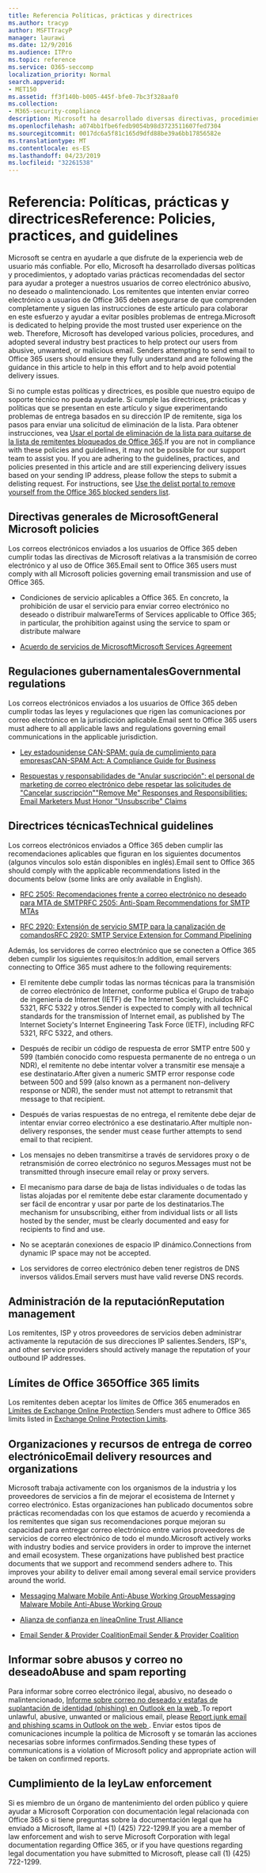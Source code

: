 ```yaml
---
title: Referencia Políticas, prácticas y directrices
ms.author: tracyp
author: MSFTTracyP
manager: laurawi
ms.date: 12/9/2016
ms.audience: ITPro
ms.topic: reference
ms.service: O365-seccomp
localization_priority: Normal
search.appverid:
- MET150
ms.assetid: ff3f140b-b005-445f-bfe0-7bc3f328aaf0
ms.collection:
- M365-security-compliance
description: Microsoft ha desarrollado diversas directivas, procedimientos y adoptado varias prácticas recomendadas del sector para ayudar a proteger a nuestros usuarios de un correo electrónico abusivo, no deseado o malintencionado.
ms.openlocfilehash: a074bb1fbe6fedb9054b98d3723511607fed7304
ms.sourcegitcommit: 0017dc6a5f81c165d9dfd88be39a6bb17856582e
ms.translationtype: MT
ms.contentlocale: es-ES
ms.lasthandoff: 04/23/2019
ms.locfileid: "32261538"
---
```

# <a name="reference-policies-practices-and-guidelines"></a><span data-ttu-id="51e3f-103">Referencia: Políticas, prácticas y directrices</span><span class="sxs-lookup"><span data-stu-id="51e3f-103">Reference: Policies, practices, and guidelines</span></span>
  
<span data-ttu-id="51e3f-p101">Microsoft se centra en ayudarle a que disfrute de la experiencia web de usuario más confiable. Por ello, Microsoft ha desarrollado diversas políticas y procedimientos, y adoptado varias prácticas recomendadas del sector para ayudar a proteger a nuestros usuarios de correo electrónico abusivo, no deseado o malintencionado. Los remitentes que intenten enviar correo electrónico a usuarios de Office 365 deben asegurarse de que comprenden completamente y siguen las instrucciones de este artículo para colaborar en este esfuerzo y ayudar a evitar posibles problemas de entrega.</span><span class="sxs-lookup"><span data-stu-id="51e3f-p101">Microsoft is dedicated to helping provide the most trusted user experience on the web. Therefore, Microsoft has developed various policies, procedures, and adopted several industry best practices to help protect our users from abusive, unwanted, or malicious email. Senders attempting to send email to Office 365 users should ensure they fully understand and are following the guidance in this article to help in this effort and to help avoid potential delivery issues.</span></span>
  
<span data-ttu-id="51e3f-p102">Si no cumple estas políticas y directrices, es posible que nuestro equipo de soporte técnico no pueda ayudarle. Si cumple las directrices, prácticas y políticas que se presentan en este artículo y sigue experimentando problemas de entrega basados en su dirección IP de remitente, siga los pasos para enviar una solicitud de eliminación de la lista. Para obtener instrucciones, vea [Usar el portal de eliminación de la lista para quitarse de la lista de remitentes bloqueados de Office 365](use-the-delist-portal-to-remove-yourself-from-the-office-365-blocked-senders-lis.md).</span><span class="sxs-lookup"><span data-stu-id="51e3f-p102">If you are not in compliance with these policies and guidelines, it may not be possible for our support team to assist you. If you are adhering to the guidelines, practices, and policies presented in this article and are still experiencing delivery issues based on your sending IP address, please follow the steps to submit a delisting request. For instructions, see [Use the delist portal to remove yourself from the Office 365 blocked senders list](use-the-delist-portal-to-remove-yourself-from-the-office-365-blocked-senders-lis.md).</span></span>
  
## <a name="general-microsoft-policies"></a><span data-ttu-id="51e3f-110">Directivas generales de Microsoft</span><span class="sxs-lookup"><span data-stu-id="51e3f-110">General Microsoft policies</span></span>
<span data-ttu-id="51e3f-111"><a name="GenMsftPolicies"> </a></span><span class="sxs-lookup"><span data-stu-id="51e3f-111"></span></span>

<span data-ttu-id="51e3f-112">Los correos electrónicos enviados a los usuarios de Office 365 deben cumplir todas las directivas de Microsoft relativas a la transmisión de correo electrónico y al uso de Office 365.</span><span class="sxs-lookup"><span data-stu-id="51e3f-112">Email sent to Office 365 users must comply with all Microsoft policies governing email transmission and use of Office 365.</span></span>
  
- <span data-ttu-id="51e3f-113">Condiciones de servicio aplicables a Office 365. En concreto, la prohibición de usar el servicio para enviar correo electrónico no deseado o distribuir malware</span><span class="sxs-lookup"><span data-stu-id="51e3f-113">Terms of Services applicable to Office 365; in particular, the prohibition against using the service to spam or distribute malware</span></span>
    
- [<span data-ttu-id="51e3f-114">Acuerdo de servicios de Microsoft</span><span class="sxs-lookup"><span data-stu-id="51e3f-114">Microsoft Services Agreement</span></span>](https://www.microsoft.com/servicesagreement/)
    
## <a name="governmental-regulations"></a><span data-ttu-id="51e3f-115">Regulaciones gubernamentales</span><span class="sxs-lookup"><span data-stu-id="51e3f-115">Governmental regulations</span></span>
<span data-ttu-id="51e3f-116"><a name="GovtRegulations"> </a></span><span class="sxs-lookup"><span data-stu-id="51e3f-116"></span></span>

<span data-ttu-id="51e3f-117">Los correos electrónicos enviados a los usuarios de Office 365 deben cumplir todas las leyes y regulaciones que rigen las comunicaciones por correo electrónico en la jurisdicción aplicable.</span><span class="sxs-lookup"><span data-stu-id="51e3f-117">Email sent to Office 365 users must adhere to all applicable laws and regulations governing email communications in the applicable jurisdiction.</span></span>
  
- [<span data-ttu-id="51e3f-118">Ley estadounidense CAN-SPAM: guía de cumplimiento para empresas</span><span class="sxs-lookup"><span data-stu-id="51e3f-118">CAN-SPAM Act: A Compliance Guide for Business</span></span>](https://www.ftc.gov/tips-advice/business-center/guidance/can-spam-act-compliance-guide-business)
    
- [<span data-ttu-id="51e3f-119">Respuestas y responsabilidades de "Anular suscripción": el personal de marketing de correo electrónico debe respetar las solicitudes de "Cancelar suscripción"</span><span class="sxs-lookup"><span data-stu-id="51e3f-119">"Remove Me" Responses and Responsibilities: Email Marketers Must Honor "Unsubscribe" Claims</span></span>](https://www.lawpublish.com/ftc-emai-marketers-unsubscribe-claims.mdl)
    
## <a name="technical-guidelines"></a><span data-ttu-id="51e3f-120">Directrices técnicas</span><span class="sxs-lookup"><span data-stu-id="51e3f-120">Technical guidelines</span></span>
<span data-ttu-id="51e3f-121"><a name="TechGuidelines"> </a></span><span class="sxs-lookup"><span data-stu-id="51e3f-121"></span></span>

<span data-ttu-id="51e3f-122">Los correos electrónicos enviados a Office 365 deben cumplir las recomendaciones aplicables que figuran en los siguientes documentos (algunos vínculos solo están disponibles en inglés).</span><span class="sxs-lookup"><span data-stu-id="51e3f-122">Email sent to Office 365 should comply with the applicable recommendations listed in the documents below (some links are only available in English).</span></span>
  
- [<span data-ttu-id="51e3f-123">RFC 2505: Recomendaciones frente a correo electrónico no deseado para MTA de SMTP</span><span class="sxs-lookup"><span data-stu-id="51e3f-123">RFC 2505: Anti-Spam Recommendations for SMTP MTAs</span></span>](https://www.ietf.org/rfc/rfc2505.txt)
    
- [<span data-ttu-id="51e3f-124">RFC 2920: Extensión de servicio SMTP para la canalización de comandos</span><span class="sxs-lookup"><span data-stu-id="51e3f-124">RFC 2920: SMTP Service Extension for Command Pipelining</span></span>](https://www.ietf.org/rfc/rfc2920.txt)
    
<span data-ttu-id="51e3f-125">Además, los servidores de correo electrónico que se conecten a Office 365 deben cumplir los siguientes requisitos:</span><span class="sxs-lookup"><span data-stu-id="51e3f-125">In addition, email servers connecting to Office 365 must adhere to the following requirements:</span></span>
  
- <span data-ttu-id="51e3f-126">El remitente debe cumplir todas las normas técnicas para la transmisión de correo electrónico de Internet, conforme publica el Grupo de trabajo de ingeniería de Internet (IETF) de The Internet Society, incluidos RFC 5321, RFC 5322 y otros.</span><span class="sxs-lookup"><span data-stu-id="51e3f-126">Sender is expected to comply with all technical standards for the transmission of Internet email, as published by The Internet Society's Internet Engineering Task Force (IETF), including RFC 5321, RFC 5322, and others.</span></span> 
    
- <span data-ttu-id="51e3f-127">Después de recibir un código de respuesta de error SMTP entre 500 y 599 (también conocido como respuesta permanente de no entrega o un NDR), el remitente no debe intentar volver a transmitir ese mensaje a ese destinatario.</span><span class="sxs-lookup"><span data-stu-id="51e3f-127">After given a numeric SMTP error response code between 500 and 599 (also known as a permanent non-delivery response or NDR), the sender must not attempt to retransmit that message to that recipient.</span></span>
    
- <span data-ttu-id="51e3f-128">Después de varias respuestas de no entrega, el remitente debe dejar de intentar enviar correo electrónico a ese destinatario.</span><span class="sxs-lookup"><span data-stu-id="51e3f-128">After multiple non-delivery responses, the sender must cease further attempts to send email to that recipient.</span></span>
    
- <span data-ttu-id="51e3f-129">Los mensajes no deben transmitirse a través de servidores proxy o de retransmisión de correo electrónico no seguros.</span><span class="sxs-lookup"><span data-stu-id="51e3f-129">Messages must not be transmitted through insecure email relay or proxy servers.</span></span>
    
- <span data-ttu-id="51e3f-130">El mecanismo para darse de baja de listas individuales o de todas las listas alojadas por el remitente debe estar claramente documentado y ser fácil de encontrar y usar por parte de los destinatarios.</span><span class="sxs-lookup"><span data-stu-id="51e3f-130">The mechanism for unsubscribing, either from individual lists or all lists hosted by the sender, must be clearly documented and easy for recipients to find and use.</span></span>
    
- <span data-ttu-id="51e3f-131">No se aceptarán conexiones de espacio IP dinámico.</span><span class="sxs-lookup"><span data-stu-id="51e3f-131">Connections from dynamic IP space may not be accepted.</span></span>
    
- <span data-ttu-id="51e3f-132">Los servidores de correo electrónico deben tener registros de DNS inversos válidos.</span><span class="sxs-lookup"><span data-stu-id="51e3f-132">Email servers must have valid reverse DNS records.</span></span>
    
## <a name="reputation-management"></a><span data-ttu-id="51e3f-133">Administración de la reputación</span><span class="sxs-lookup"><span data-stu-id="51e3f-133">Reputation management</span></span>
<span data-ttu-id="51e3f-134"><a name="RepManagement"> </a></span><span class="sxs-lookup"><span data-stu-id="51e3f-134"></span></span>

<span data-ttu-id="51e3f-135">Los remitentes, ISP y otros proveedores de servicios deben administrar activamente la reputación de sus direcciones IP salientes.</span><span class="sxs-lookup"><span data-stu-id="51e3f-135">Senders, ISP's, and other service providers should actively manage the reputation of your outbound IP addresses.</span></span>
  
## <a name="office-365-limits"></a><span data-ttu-id="51e3f-136">Límites de Office 365</span><span class="sxs-lookup"><span data-stu-id="51e3f-136">Office 365 limits</span></span>
<span data-ttu-id="51e3f-137"><a name="sectionSection4"> </a></span><span class="sxs-lookup"><span data-stu-id="51e3f-137"></span></span>

<span data-ttu-id="51e3f-138">Los remitentes deben aceptar los límites de Office 365 enumerados en [Límites de Exchange Online Protection](https://technet.microsoft.com/library/exchange-online-protection-limits.aspx).</span><span class="sxs-lookup"><span data-stu-id="51e3f-138">Senders must adhere to Office 365 limits listed in [Exchange Online Protection Limits](https://technet.microsoft.com/library/exchange-online-protection-limits.aspx).</span></span>
  
## <a name="email-delivery-resources-and-organizations"></a><span data-ttu-id="51e3f-139">Organizaciones y recursos de entrega de correo electrónico</span><span class="sxs-lookup"><span data-stu-id="51e3f-139">Email delivery resources and organizations</span></span>
<span data-ttu-id="51e3f-140"><a name="sectionSection5"> </a></span><span class="sxs-lookup"><span data-stu-id="51e3f-140"></span></span>

<span data-ttu-id="51e3f-p103">Microsoft trabaja activamente con los organismos de la industria y los proveedores de servicios a fin de mejorar el ecosistema de Internet y correo electrónico. Estas organizaciones han publicado documentos sobre prácticas recomendadas con los que estamos de acuerdo y recomienda a los remitentes que sigan sus recomendaciones porque mejoran su capacidad para entregar correo electrónico entre varios proveedores de servicios de correo electrónico de todo el mundo.</span><span class="sxs-lookup"><span data-stu-id="51e3f-p103">Microsoft actively works with industry bodies and service providers in order to improve the internet and email ecosystem. These organizations have published best practice documents that we support and recommend senders adhere to. This improves your ability to deliver email among several email service providers around the world.</span></span>
  
- [<span data-ttu-id="51e3f-144">Messaging Malware Mobile Anti-Abuse Working Group</span><span class="sxs-lookup"><span data-stu-id="51e3f-144">Messaging Malware Mobile Anti-Abuse Working Group</span></span>](https://www.m3aawg.org/)
    
- [<span data-ttu-id="51e3f-145">Alianza de confianza en línea</span><span class="sxs-lookup"><span data-stu-id="51e3f-145">Online Trust Alliance </span></span>](https://www.otalliance.org/resources)
    
- [<span data-ttu-id="51e3f-146">Email Sender &amp; Provider Coalition</span><span class="sxs-lookup"><span data-stu-id="51e3f-146">Email Sender &amp; Provider Coalition</span></span>](http://www.espcoalition.org/)
    
## <a name="abuse-and-spam-reporting"></a><span data-ttu-id="51e3f-147">Informar sobre abusos y correo no deseado</span><span class="sxs-lookup"><span data-stu-id="51e3f-147">Abuse and spam reporting</span></span>
<span data-ttu-id="51e3f-148"><a name="AbuseSpamReports"> </a></span><span class="sxs-lookup"><span data-stu-id="51e3f-148"></span></span>

<span data-ttu-id="51e3f-149">Para informar sobre correo electrónico ilegal, abusivo, no deseado o malintencionado, [Informe sobre correo no deseado y estafas de suplantación de identidad (phishing) en Outlook en la web ](report-junk-email-and-phishing-scams-in-outlook-on-the-web-eop.md).</span><span class="sxs-lookup"><span data-stu-id="51e3f-149">To report unlawful, abusive, unwanted or malicious email, please [Report junk email and phishing scams in Outlook on the web ](report-junk-email-and-phishing-scams-in-outlook-on-the-web-eop.md).</span></span> <span data-ttu-id="51e3f-150">Enviar estos tipos de comunicaciones incumple la política de Microsoft y se tomarán las acciones necesarias sobre informes confirmados.</span><span class="sxs-lookup"><span data-stu-id="51e3f-150">Sending these types of communications is a violation of Microsoft policy and appropriate action will be taken on confirmed reports.</span></span>
  
## <a name="law-enforcement"></a><span data-ttu-id="51e3f-151">Cumplimiento de la ley</span><span class="sxs-lookup"><span data-stu-id="51e3f-151">Law enforcement</span></span>
<span data-ttu-id="51e3f-152"><a name="sectionSection7"> </a></span><span class="sxs-lookup"><span data-stu-id="51e3f-152"></span></span>

<span data-ttu-id="51e3f-153">Si es miembro de un órgano de mantenimiento del orden público y quiere ayudar a Microsoft Corporation con documentación legal relacionada con Office 365 o si tiene preguntas sobre la documentación legal que ha enviado a Microsoft, llame al +(1) (425) 722-1299.</span><span class="sxs-lookup"><span data-stu-id="51e3f-153">If you are a member of law enforcement and wish to serve Microsoft Corporation with legal documentation regarding Office 365, or if you have questions regarding legal documentation you have submitted to Microsoft, please call (1) (425) 722-1299.</span></span>
  

